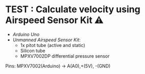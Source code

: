 # **TEST : Calculate velocity using Airspeed Sensor Kit** :warning:


- *Arduino Uno*
- *Unmanned Airspeed Sensor Kit*:
    - 1x pitot tube (active and static)
    - Silicon tube
    - MPXV7002DP differential pressure sensor

Pins: MPXV7002(Arduino) -> A(A0),+(5V), -(GND)
